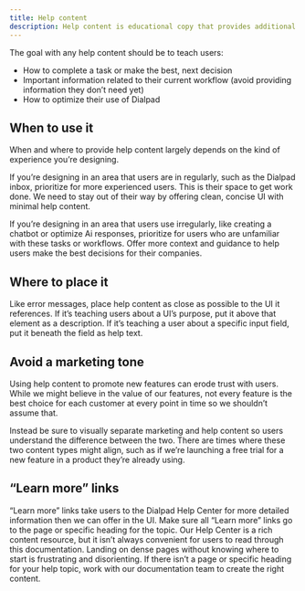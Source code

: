 ```yaml
---
title: Help content
description: Help content is educational copy that provides additional information about interactive elements or concepts in the UI.
---
```


The goal with any help content should be to teach users:

* How to complete a task or make the best, next decision
* Important information related to their current workflow (avoid providing information they don’t need yet)
* How to optimize their use of Dialpad

## When to use it

When and where to provide help content largely depends on the kind of experience you’re designing.

If you’re designing in an area that users are in regularly, such as the Dialpad inbox, prioritize for more experienced users. This is their space to get work done. We need to stay out of their way by offering clean, concise UI with minimal help content.

If you’re designing in an area that users use irregularly, like creating a chatbot or optimize Ai responses, prioritize for users who are unfamiliar with these tasks or workflows. Offer more context and guidance to help users make the best decisions for their companies.

## Where to place it

Like error messages, place help content as close as possible to the UI it references. If it’s teaching users about a UI’s purpose, put it above that element as a description. If it’s teaching a user about a specific input field, put it beneath the field as help text.

## Avoid a marketing tone

Using help content to promote new features can erode trust with users. While we might believe in the value of our features, not every feature is the best choice for each customer at every point in time so we shouldn’t assume that.

Instead be sure to visually separate marketing and help content so users understand the difference between the two. There are times where these two content types might align, such as if we’re launching a free trial for a new feature in a product they’re already using.

## “Learn more” links

“Learn more” links take users to the Dialpad Help Center for more detailed information then we can offer in the UI. Make sure all “Learn more” links go to the page or specific heading for the topic.
Our Help Center is a rich content resource, but it isn’t always convenient for users to read through this documentation. Landing on dense pages without knowing where to start is frustrating and disorienting. If there isn’t a page or specific heading for your help topic, work with our documentation team to create the right content.
